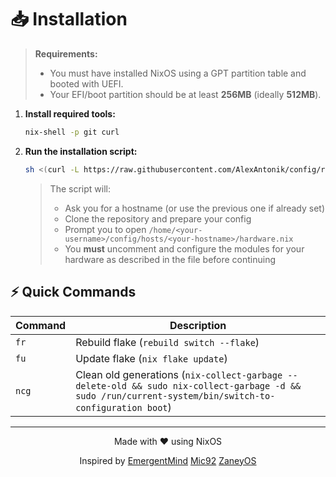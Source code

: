 # 📥 Installation

> **Requirements:**  
>
> - You must have installed NixOS using a GPT partition table and booted with UEFI.  
> - Your EFI/boot partition should be at least **256MB** (ideally **512MB**).

1. **Install required tools:**

   ```bash
   nix-shell -p git curl
   ```

2. **Run the installation script:**

   ```bash
   sh <(curl -L https://raw.githubusercontent.com/AlexAntonik/config/refs/heads/master/install.sh)
   ```

   > The script will:
   > - Ask you for a hostname (or use the previous one if already set)
   > - Clone the repository and prepare your config
   > - Prompt you to open `/home/<your-username>/config/hosts/<your-hostname>/hardware.nix`
   > - You **must** uncomment and configure the modules for your hardware as described in the file before continuing

## ⚡ Quick Commands

| Command | Description |
|---------|-------------|
| `fr`  | Rebuild flake (`rebuild switch --flake`) |
| `fu`  | Update flake (`nix flake update`) |
| `ncg` | Clean old generations (`nix-collect-garbage --delete-old && sudo nix-collect-garbage -d && sudo /run/current-system/bin/switch-to-configuration boot`) |

---

<div align="center">
Made with ❤️ using NixOS  

Inspired by [EmergentMind](https://github.com/EmergentMind/nix-config) [Mic92](https://github.com/Mic92/dotfiles) [ZaneyOS](https://gitlab.com/Zaney/zaneyos)
</div>
